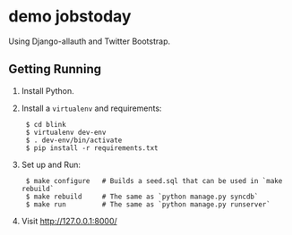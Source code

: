 # demo jobstoday

Using Django-allauth and Twitter Bootstrap.


## Getting Running

1. Install Python.

2. Install a ``virtualenv`` and requirements:

        $ cd blink
        $ virtualenv dev-env
		$ . dev-env/bin/activate
        $ pip install -r requirements.txt

3. Set up and Run:

        $ make configure   # Builds a seed.sql that can be used in `make rebuild`
		$ make rebuild     # The same as `python manage.py syncdb`
        $ make run         # The same as `python manage.py runserver`


4. Visit http://127.0.0.1:8000/